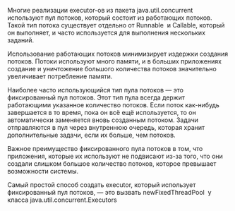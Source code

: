 Многие реализации executor-ов из пакета java.util.concurrent  используют пул потоков, который состоит из работающих потоков. Такой тип потока существует отдельно от Runnable  и Callable, который он выполняет, и часто используется для выполнения нескольких заданий.

Использование работающих потоков минимизирует издержки создания потоков. Потоки используют много памяти, и в больших приложениях создание и уничтожение большого количества потоков значительно увеличивает потребление памяти.

Наиболее часто использующийся тип пула потоков — это фиксированный пул потоков. Этот тип пула всегда держит работающими указанное количество потоков. Если поток как-нибудь завершается в то время, пока он всё ещё используется, то он автоматически заменяется вновь созданным потоком. Задачи отправляются в пул через внутреннюю очередь, которая хранит дополнительные задачи, если их больше, чем потоков.

Важное преимущество фиксированного пула потоков в том, что приложения, которые их используют не подвисают из-за того, что они создали слишком большое количество потоков, которое превышает возможности системы.

Самый простой способ создать executor, который использует фиксированный пул потоков, — это вызвать newFixedThreadPool  у класса java.util.concurrent.Executors